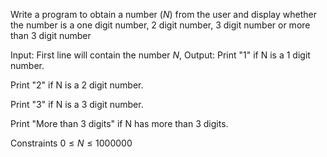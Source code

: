 Write a program to obtain a number $(N)$ from the user and display whether the number is a one digit number, 2 digit number, 3 digit number or more than 3 digit number

Input:
First line will contain the number $N$,
Output:
Print "1" if N is a 1 digit number.

Print "2" if N is a 2 digit number.

Print "3" if N is a 3 digit number.

Print "More than 3 digits" if N has more than 3 digits.

Constraints
$0 \leq N \leq 1000000$
